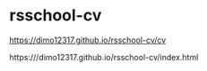 # rsschool-cv
https://dimo12317.github.io/rsschool-cv/cv

https:///dimo12317.github.io/rsschool-cv/index.html
